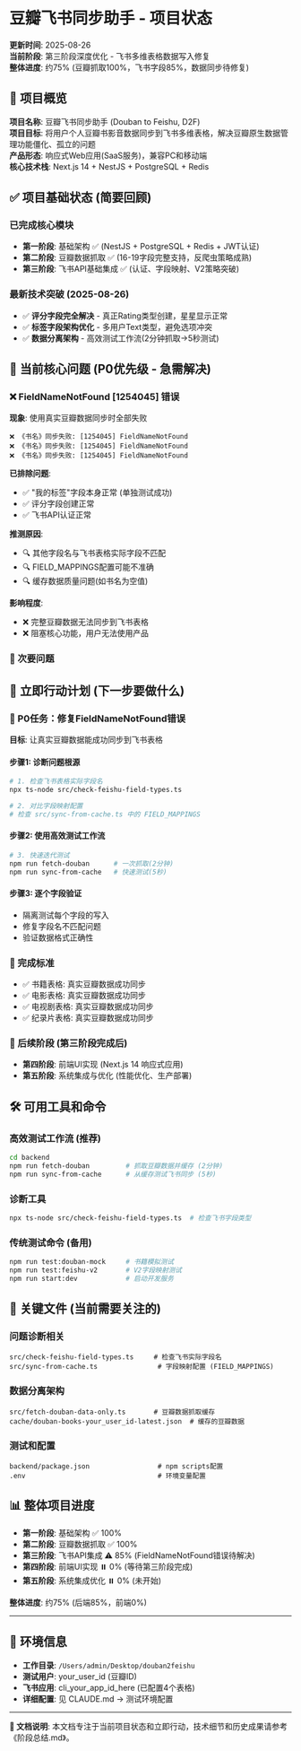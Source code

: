 # 豆瓣飞书同步助手 - 项目状态

**更新时间**: 2025-08-26  
**当前阶段**: 第三阶段深度优化 - 飞书多维表格数据写入修复  
**整体进度**: 约75% (豆瓣抓取100%，飞书字段85%，数据同步待修复)

## 🎯 项目概览

**项目名称**: 豆瓣飞书同步助手 (Douban to Feishu, D2F)  
**项目目标**: 将用户个人豆瓣书影音数据同步到飞书多维表格，解决豆瓣原生数据管理功能僵化、孤立的问题  
**产品形态**: 响应式Web应用(SaaS服务)，兼容PC和移动端  
**核心技术栈**: Next.js 14 + NestJS + PostgreSQL + Redis

## ✅ 项目基础状态 (简要回顾)

### 已完成核心模块
- **第一阶段**: 基础架构 ✅ (NestJS + PostgreSQL + Redis + JWT认证)
- **第二阶段**: 豆瓣数据抓取 ✅ (16-19字段完整支持，反爬虫策略成熟)
- **第三阶段**: 飞书API基础集成 ✅ (认证、字段映射、V2策略突破)

### 最新技术突破 (2025-08-26)
- ✅ **评分字段完全解决** - 真正Rating类型创建，星星显示正常
- ✅ **标签字段架构优化** - 多用户Text类型，避免选项冲突
- ✅ **数据分离架构** - 高效测试工作流(2分钟抓取→5秒测试)

## 🚨 当前核心问题 (P0优先级 - 急需解决)

### ❌ FieldNameNotFound [1254045] 错误
**现象**: 使用真实豆瓣数据同步时全部失败
```
❌ 《书名》同步失败: [1254045] FieldNameNotFound
❌ 《书名》同步失败: [1254045] FieldNameNotFound  
❌ 《书名》同步失败: [1254045] FieldNameNotFound
```

**已排除问题**:
- ✅ "我的标签"字段本身正常 (单独测试成功)
- ✅ 评分字段创建正常
- ✅ 飞书API认证正常

**推测原因**:
- 🔍 其他字段名与飞书表格实际字段不匹配
- 🔍 FIELD_MAPPINGS配置可能不准确
- 🔍 缓存数据质量问题(如书名为空值)

**影响程度**: 
- ❌ 完整豆瓣数据无法同步到飞书表格
- ❌ 阻塞核心功能，用户无法使用产品

### 🔧 次要问题

## 🎯 立即行动计划 (下一步要做什么)

### 🚨 P0任务：修复FieldNameNotFound错误
**目标**: 让真实豆瓣数据能成功同步到飞书表格

#### 步骤1: 诊断问题根源
```bash
# 1. 检查飞书表格实际字段名
npx ts-node src/check-feishu-field-types.ts

# 2. 对比字段映射配置
# 检查 src/sync-from-cache.ts 中的 FIELD_MAPPINGS
```

#### 步骤2: 使用高效测试工作流
```bash
# 3. 快速迭代测试
npm run fetch-douban      # 一次抓取(2分钟)  
npm run sync-from-cache   # 快速测试(5秒)
```

#### 步骤3: 逐个字段验证
- 隔离测试每个字段的写入
- 修复字段名不匹配问题
- 验证数据格式正确性

### 🎯 完成标准
- ✅ 书籍表格: 真实豆瓣数据成功同步
- ✅ 电影表格: 真实豆瓣数据成功同步  
- ✅ 电视剧表格: 真实豆瓣数据成功同步
- ✅ 纪录片表格: 真实豆瓣数据成功同步

### 📅 后续阶段 (第三阶段完成后)
- **第四阶段**: 前端UI实现 (Next.js 14 响应式应用)
- **第五阶段**: 系统集成与优化 (性能优化、生产部署)

## 🛠️ 可用工具和命令

### 高效测试工作流 (推荐)
```bash
cd backend
npm run fetch-douban         # 抓取豆瓣数据并缓存 (2分钟)
npm run sync-from-cache      # 从缓存测试飞书同步 (5秒)
```

### 诊断工具
```bash
npx ts-node src/check-feishu-field-types.ts  # 检查飞书字段类型
```

### 传统测试命令 (备用)
```bash
npm run test:douban-mock     # 书籍模拟测试
npm run test:feishu-v2       # V2字段映射测试
npm run start:dev            # 启动开发服务
```

## 📁 关键文件 (当前需要关注的)

### 问题诊断相关
```
src/check-feishu-field-types.ts     # 检查飞书实际字段名
src/sync-from-cache.ts               # 字段映射配置 (FIELD_MAPPINGS)
```

### 数据分离架构
```
src/fetch-douban-data-only.ts       # 豆瓣数据抓取缓存
cache/douban-books-your_user_id-latest.json  # 缓存的豆瓣数据
```

### 测试和配置
```
backend/package.json                 # npm scripts配置
.env                                 # 环境变量配置
```

## 📊 整体项目进度

- **第一阶段**: 基础架构 ✅ 100%
- **第二阶段**: 豆瓣数据抓取 ✅ 100%
- **第三阶段**: 飞书API集成 ⚠️ 85% (FieldNameNotFound错误待解决)
- **第四阶段**: 前端UI实现 ⏸️ 0% (等待第三阶段完成)
- **第五阶段**: 系统集成优化 ⏸️ 0% (未开始)

**整体进度**: 约75% (后端85%，前端0%)

---

## 🎯 环境信息

- **工作目录**: `/Users/admin/Desktop/douban2feishu`
- **测试用户**: your_user_id (豆瓣ID)
- **飞书应用**: cli_your_app_id_here (已配置4个表格)
- **详细配置**: 见 CLAUDE.md → 测试环境配置

---

**📝 文档说明**: 本文档专注于当前项目状态和立即行动，技术细节和历史成果请参考《阶段总结.md》。